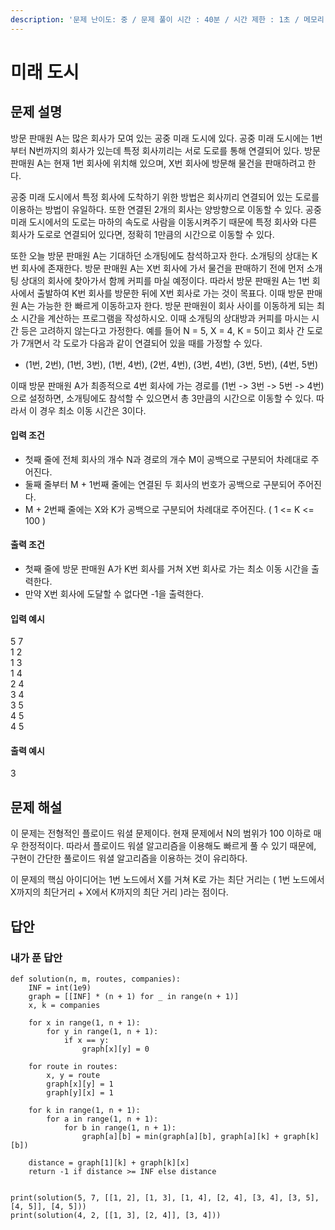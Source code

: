 ```yaml
---
description: '문제 난이도: 중 / 문제 풀이 시간 : 40분 / 시간 제한 : 1초 / 메모리 제한 : 128MB'
---
```


# 미래 도시

## 문제 설명

방문 판매원 A는 많은 회사가 모여 있는 공중 미래 도시에 있다. 공중 미래 도시에는 1번부터 N번까지의 회사가 있는데 특정 회사끼리는 서로 도로를 통해 연결되어 있다. 방문 판매원 A는 현재 1번 회사에 위치해 있으며, X번 회사에 방문해 물건을 판매하려고 한다.

공중 미래 도시에서 특정 회사에 도착하기 위한 방법은 회사끼리 연결되어 있는 도로를 이용하는 방법이 유일하다. 또한 연결된 2개의 회사는 양방향으로 이동할 수 있다. 공중 미래 도시에서의 도로는 마하의 속도로 사람을 이동시켜주기 때문에 특정 회사와 다른 회사가 도로로 연결되어 있다면, 정확히 1만큼의 시간으로 이동할 수 있다.

또한 오늘 방문 판매원 A는 기대하던 소개팅에도 참석하고자 한다. 소개팅의 상대는 K번 회사에 존재한다. 방문 판매원 A는 X번 회사에 가서 물건을 판매하기 전에 먼저 소개팅 상대의 회사에 찾아가서 함께 커피를 마실 예정이다. 따라서 방문 판매원 A는 1번 회사에서 출발하여 K번 회사를 방문한 뒤에 X번 회사로 가는 것이 목표다. 이때 방문 판매원 A는 가능한 한 빠르게 이동하고자 한다. 방문 판매원이 회사 사이를 이동하게 되는 최소 시간을 계산하는 프로그램을 작성하시오. 이때 소개팅의 상대방과 커피를 마시는 시간 등은 고려하지 않는다고 가정한다. 예를 들어 N = 5, X = 4, K = 5이고 회사 간 도로가 7개면서 각 도로가 다음과 같이 연결되어 있을 때를 가정할 수 있다.

* \(1번, 2번\), \(1번, 3번\), \(1번, 4번\), \(2번, 4번\), \(3번, 4번\), \(3번, 5번\), \(4번, 5번\)

이때 방문 판매원 A가 최종적으로 4번 회사에 가는 경로를 \(1번 -&gt; 3번 -&gt; 5번 -&gt; 4번\)으로 설정하면, 소개팅에도 참석할 수 있으면서 총 3만큼의 시간으로 이동할 수 있다. 따라서 이 경우 최소 이동 시간은 3이다.



#### 입력 조건

* 첫째 줄에 전체 회사의 개수 N과 경로의 개수 M이 공백으로 구분되어 차례대로 주어진다.
* 둘째 줄부터 M + 1번째 줄에는 연결된 두 회사의 번호가 공백으로 구분되어 주어진다.
* M + 2번째 줄에는 X와 K가 공백으로 구분되어 차례대로 주어진다. \( 1 &lt;= K &lt;= 100  \)

#### 출력 조건

* 첫째 줄에 방문 판매원 A가 K번 회사를 거쳐 X번 회사로 가는 최소 이동 시간을 출력한다.
* 만약 X번 회사에 도달할 수 없다면 -1을 출력한다.

#### 입력 예시

5 7  
1 2  
1 3  
1 4  
2 4  
3 4  
3 5  
4 5  
4 5

#### 출력 예시

3



## 문제 해설

이 문제는 전형적인 플로이드 워셜 문제이다. 현재 문제에서 N의 범위가 100 이하로 매우 한정적이다. 따라서 플로이드 워셜 알고리즘을 이용해도 빠르게 풀 수 있기 때문에, 구현이 간단한 풀로이드 워셜 알고리즘을 이용하는 것이 유리하다.

이 문제의 핵심 아이디어는 1번 노드에서 X를 거쳐 K로 가는 최단 거리는 \( 1번 노드에서 X까지의 최단거리 + X에서 K까지의 최단 거리 \)라는 점이다.

## 답안

### 내가 푼 답안

```text
def solution(n, m, routes, companies):
    INF = int(1e9)
    graph = [[INF] * (n + 1) for _ in range(n + 1)]
    x, k = companies

    for x in range(1, n + 1):
        for y in range(1, n + 1):
            if x == y:
                graph[x][y] = 0

    for route in routes:
        x, y = route
        graph[x][y] = 1
        graph[y][x] = 1

    for k in range(1, n + 1):
        for a in range(1, n + 1):
            for b in range(1, n + 1):
                graph[a][b] = min(graph[a][b], graph[a][k] + graph[k][b])

    distance = graph[1][k] + graph[k][x]
    return -1 if distance >= INF else distance


print(solution(5, 7, [[1, 2], [1, 3], [1, 4], [2, 4], [3, 4], [3, 5], [4, 5]], [4, 5]))
print(solution(4, 2, [[1, 3], [2, 4]], [3, 4]))

```



